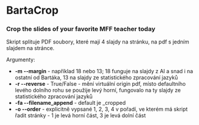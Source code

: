 # BartaCrop

### Crop the slides of your favorite MFF teacher today

Skript splituje PDF soubory, které mají 4 slajdy na stránku, na pdf s jedním slajdem na stránce. 

Argumenty:

- **-m --margin** - například 18 nebo 13; 18 funguje na slajdy z AI a snad i na ostatní od Bartáka, 13 na slajdy ze statistického zpracování jazyků
- **-r --reverse** - True/False - mění virtuální origin pdf, místo defaultního levého dolního rohu se použije levý horní, fungovalo na ty slajdy ze statistického zpracování jazyků
- **-fa --filename_append** - default je \_cropped
- **-o --order** - explicitně vypsané 1, 2, 3, 4 v pořadí, ve kterém má skript řadit stránky - 1 je levá horní část, 3 je levá dolní část 